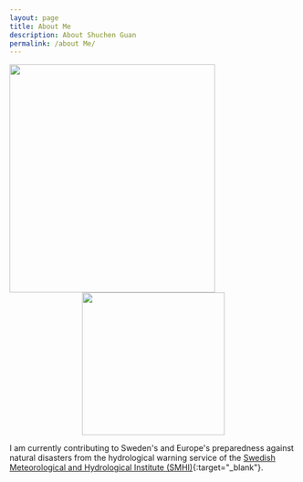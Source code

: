 ```yaml
---
layout: page
title: About Me
description: About Shuchen Guan
permalink: /about Me/
---
```


<div style="text-align:left"><img src ="{{ site.baseurl }}/img/231091623593845_.pic_hd.jpg" width=360 height=400 /></div>
<center><img src="{{ site.baseurl }}/img/231091623593845_.pic_hd.jpg="Hi There, I am Shuchen Guan, welcome to my personal page!" style="width: 250px;"/></center>

I am currently contributing to Sweden's and Europe's preparedness against natural disasters from the hydrological warning service of the [Swedish Meteorological and Hydrological Institute (SMHI)](https://www.smhi.se/en){:target="_blank"}.

